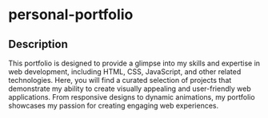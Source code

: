 # personal-portfolio

## Description
This portfolio is designed to provide a glimpse into my skills and expertise in web development, including 
HTML, CSS, JavaScript, and other related technologies. 
Here, you will find a curated selection of projects that demonstrate my ability to create visually appealing and user-friendly web applications. 
From responsive designs to dynamic animations, my portfolio showcases my passion for creating engaging web experiences.
